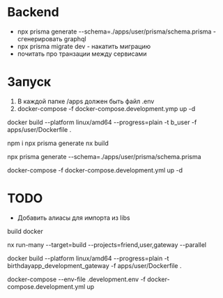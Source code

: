 # Backend

* npx prisma generate --schema=./apps/user/prisma/schema.prisma - сгенерировать graphql
* npx prisma migrate dev - накатить миграцию
* почитать про транзации между сервисами

# Запуск

1) В каждой папке /apps должен быть файл .env
2) docker-compose -f docker-compose.development.ymp up -d


docker build --platform linux/amd64 --progress=plain -t b_user -f apps/user/Dockerfile .

npm i 
npx prisma generate
nx build

npx prisma generate --schema=./apps/user/prisma/schema.prisma

docker-compose -f docker-compose.development.yml up -d

# TODO

- Добавить алиасы для импорта из libs



build docker 

nx run-many --target=build --projects=friend,user,gateway --parallel


docker build --platform linux/amd64 --progress=plain -t birthdayapp_development_gateway -f apps/user/Dockerfile .


docker-compose --env-file .development.env -f docker-compose.development.yml up
